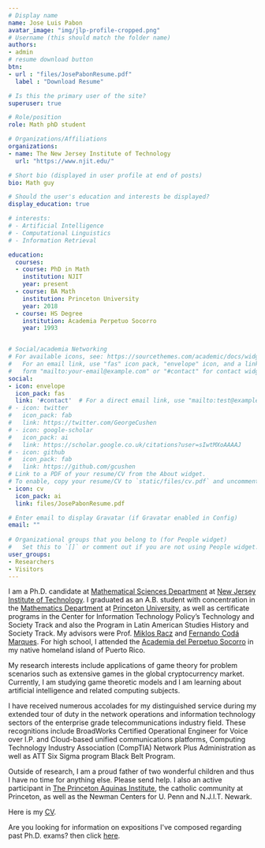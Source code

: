 ```yaml
---
# Display name
name: Jose Luis Pabon
avatar_image: "img/jlp-profile-cropped.png"
# Username (this should match the folder name)
authors:
- admin
# resume download button
btn:
- url : "files/JosePabonResume.pdf"
  label : "Download Resume"

# Is this the primary user of the site?
superuser: true

# Role/position
role: Math phD student

# Organizations/Affiliations
organizations:
- name: The New Jersey Institute of Technology
  url: "https://www.njit.edu/"

# Short bio (displayed in user profile at end of posts)
bio: Math guy

# Should the user's education and interests be displayed?
display_education: true

# interests:
# - Artificial Intelligence
# - Computational Linguistics
# - Information Retrieval

education:
  courses:
  - course: PhD in Math
    institution: NJIT
    year: present
  - course: BA Math
    institution: Princeton University
    year: 2018
  - course: HS Degree
    institution: Academia Perpetuo Socorro
    year: 1993


# Social/academia Networking
# For available icons, see: https://sourcethemes.com/academic/docs/widgets/#icons
#   For an email link, use "fas" icon pack, "envelope" icon, and a link in the
#   form "mailto:your-email@example.com" or "#contact" for contact widget.
social:
- icon: envelope
  icon_pack: fas
  link: '#contact'  # For a direct email link, use "mailto:test@example.org".
# - icon: twitter
#   icon_pack: fab
#   link: https://twitter.com/GeorgeCushen
# - icon: google-scholar
#   icon_pack: ai
#   link: https://scholar.google.co.uk/citations?user=sIwtMXoAAAAJ
# - icon: github
#   icon_pack: fab
#   link: https://github.com/gcushen
# Link to a PDF of your resume/CV from the About widget.
# To enable, copy your resume/CV to `static/files/cv.pdf` and uncomment the lines below.  
- icon: cv
  icon_pack: ai
  link: files/JosePabonResume.pdf

# Enter email to display Gravatar (if Gravatar enabled in Config)
email: ""
  
# Organizational groups that you belong to (for People widget)
#   Set this to `[]` or comment out if you are not using People widget.  
user_groups:
- Researchers
- Visitors
---
```


I am a Ph.D. candidate at [Mathematical Sciences Department](https://math.njit.edu/) at [New Jersey Institute of Technology](https://www.njit.edu/). I graduated as an A.B. student with concentration in the [Mathematics Department](http://math.princeton.edu/) at [Princeton University](https://www.princeton.edu/), as well as certificate programs in the Center for Information Technology Policy’s Technology and Society Track and also the Program in Latin American Studies History and Society Track. My advisors were Prof. [Miklos Racz](http://mracz.princeton.edu/) and [Fernando Codá Marques](https://www.math.princeton.edu/people/fernando-coda-marques). For high school, I attended the [Academia del Perpetuo Socorro](http://www.aps-pr.org/) in my native homeland island of Puerto Rico. 

My research interests include applications of game theory for problem scenarios such as extensive games in the global cryptocurrency market. Currently, I am studying game theoretic models and I am learning about artificial intelligence and related computing subjects. 

I have received numerous accolades for my distinguished service during my extended tour of duty in the network operations and information technology sectors of the enterprise grade telecommunications industry field. These recognitions include BroadWorks Certified Operational Engineer for Voice over I.P. and Cloud-based unified communications platforms, Computing Technology Industry Association (CompTIA) Network Plus Administration as well as ATT Six Sigma program Black Belt Program. 

Outside of research, I am a proud father of two wonderful children and thus I have no time for anything else. Please send help. I also an active participant in [The Princeton Aquinas Institute](http://princetoncatholic.org/), the catholic community at Princeton, as well as the Newman Centers for U. Penn and N.J.I.T. Newark. 

Here is my [CV](files/JosePabonResume.pdf). 

Are you looking for information on expositions I've composed regarding past Ph.D. exams? then click [here](). 


